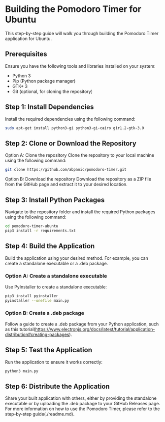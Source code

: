 # Building the Pomodoro Timer for Ubuntu

This step-by-step guide will walk you through building the Pomodoro Timer application for Ubuntu.

## Prerequisites

Ensure you have the following tools and libraries installed on your system:

- Python 3
- Pip (Python package manager)
- GTK+ 3
- Git (optional, for cloning the repository)

## Step 1: Install Dependencies

Install the required dependencies using the following command:

```bash
sudo apt-get install python3-gi python3-gi-cairo gir1.2-gtk-3.0
```
## Step 2: Clone or Download the Repository
Option A: Clone the repository
Clone the repository to your local machine using the following command:

```bash
git clone https://github.com/abpanic/pomodoro-timer.git
```
Option B: Download the repository
Download the repository as a ZIP file from the GitHub page and extract it to your desired location.

## Step 3: Install Python Packages
Navigate to the repository folder and install the required Python packages using the following command:

```bash
cd pomodoro-timer-ubuntu
pip3 install -r requirements.txt
```
## Step 4: Build the Application
Build the application using your desired method. For example, you can create a standalone executable or a .deb package.

### Option A: Create a standalone executable
Use PyInstaller to create a standalone executable:

```bash
pip3 install pyinstaller
pyinstaller --onefile main.py
```
### Option B: Create a .deb package
Follow a guide to create a .deb package from your Python application, such as this tutorial(https://www.electronjs.org/docs/latest/tutorial/application-distribution#creating-packages).

## Step 5: Test the Application
Run the application to ensure it works correctly:

```bash
python3 main.py
```
## Step 6: Distribute the Application
Share your built application with others, either by providing the standalone executable or by uploading the .deb package to your GitHub Releases page.
For more information on how to use the Pomodoro Timer, please refer to the step-by-step guide(./readme.md).

